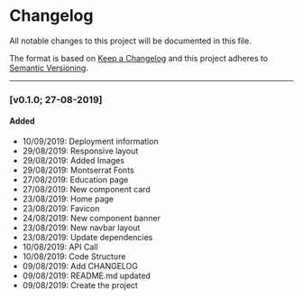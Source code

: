 # Changelog

All notable changes to this project will be documented in this file.

The format is based on [Keep a Changelog](http://keepachangelog.com/en/1.0.0/)
and this project adheres to [Semantic Versioning](http://semver.org/spec/v2.0.0.html).

---

### [v0.1.0; 27-08-2019]

#### Added
- 10/09/2019: Deployment information
- 29/08/2019: Responsive layout
- 29/08/2019: Added Images
- 29/08/2019: Montserrat Fonts
- 27/08/2019: Education page
- 27/08/2019: New component card
- 23/08/2019: Home page
- 23/08/2019: Favicon
- 24/08/2019: New component banner
- 23/08/2019: New navbar layout
- 23/08/2019: Update dependencies
- 10/08/2019: API Call
- 10/08/2019: Code Structure
- 09/08/2019: Add CHANGELOG
- 09/08/2019: README.md updated
- 09/08/2019: Create the project
